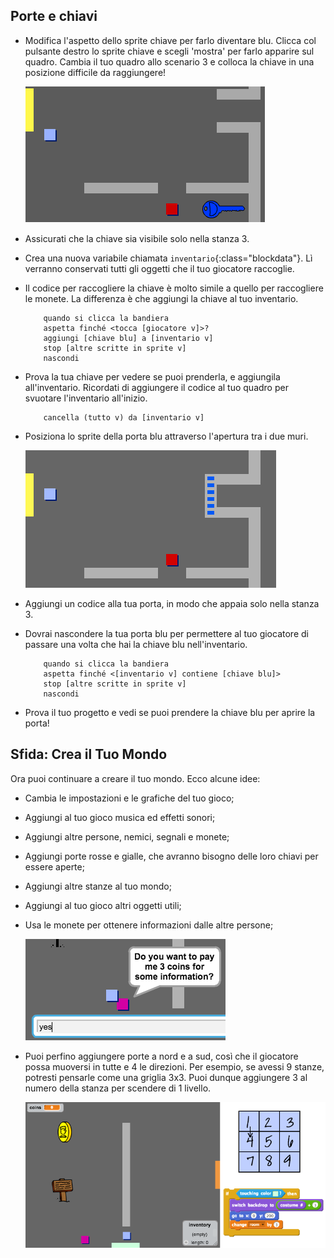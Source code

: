 ## Porte e chiavi

+ Modifica l'aspetto dello sprite chiave per farlo diventare blu. Clicca col pulsante destro lo sprite chiave e scegli 'mostra' per farlo apparire sul quadro. Cambia il tuo quadro allo scenario 3 e colloca la chiave in una posizione difficile da raggiungere!

 	![screenshot](images/world-key.png)

+ Assicurati che la chiave sia visibile solo nella stanza 3.

+ Crea una nuova variabile chiamata `inventario`{:class="blockdata"}. Lì verranno conservati tutti gli oggetti che il tuo giocatore raccoglie.

+ Il codice per raccogliere la chiave è molto simile a quello per raccogliere le monete. La differenza è che aggiungi la chiave al tuo inventario.

	```blocks
		quando si clicca la bandiera
		aspetta finché <tocca [giocatore v]>?
		aggiungi [chiave blu] a [inventario v]
		stop [altre scritte in sprite v]
		nascondi
	```

+ Prova la tua chiave per vedere se puoi prenderla, e aggiungila all'inventario. Ricordati di aggiungere il codice al tuo quadro per svuotare l'inventario all'inizio.

	```blocks
		cancella (tutto v) da [inventario v]
	```

+ Posiziona lo sprite della porta blu attraverso l'apertura tra i due muri.

	![screenshot](images/world-door.png)

+ Aggiungi un codice alla tua porta, in modo che appaia solo nella stanza 3.

+ Dovrai nascondere la tua porta blu per permettere al tuo giocatore di passare una volta che hai la chiave blu nell'inventario.

	```blocks
		quando si clicca la bandiera
		aspetta finché <[inventario v] contiene [chiave blu]>
		stop [altre scritte in sprite v]
		nascondi
	```

+ Prova il tuo progetto e vedi se puoi prendere la chiave blu per aprire la porta!

## Sfida: Crea il Tuo Mondo 
Ora puoi continuare a creare il tuo mondo. Ecco alcune idee:

+ Cambia le impostazioni e le grafiche del tuo gioco;
+ Aggiungi al tuo gioco musica ed effetti sonori;
+ Aggiungi altre persone, nemici, segnali e monete;
+ Aggiungi porte rosse e gialle, che avranno bisogno delle loro chiavi per essere aperte;
+ Aggiungi altre stanze al tuo mondo;
+ Aggiungi al tuo gioco altri oggetti utili;

+ Usa le monete per ottenere informazioni dalle altre persone;

	![screenshot](images/world-bribe.png)

+ Puoi perfino aggiungere porte a nord e a sud, così che il giocatore possa muoversi in tutte e 4 le direzioni. Per esempio, se avessi 9 stanze, potresti pensarle come una griglia 3x3. Puoi dunque aggiungere 3 al numero della stanza per scendere di 1 livello.

	![screenshot](images/world-north-south.png)
